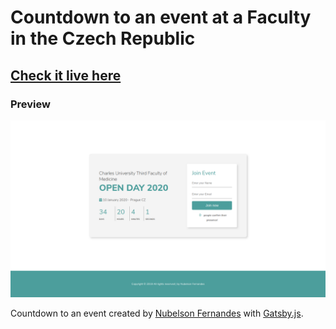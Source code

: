 # Countdown to an event at a Faculty in the Czech Republic

## [Check it live here]()

### Preview

![](./src/img/preview.png)

Countdown to an event created by [Nubelson Fernandes](https://github.com/nubelsondev) with [Gatsby.js](https://www.gatsbyjs.org/).
